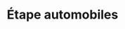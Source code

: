---
title: "Étape automobiles"
url: /colleville-montgomery/etape-automobiles/
shop: Autowerkstatt
---
